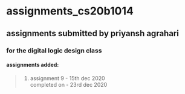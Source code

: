 # assignments_cs20b1014
## assignments submitted by priyansh agrahari
### for the digital logic design class
#### assignments added:
>1) assignment 9 - 15th dec 2020<br>
>   completed on - 23rd dec 2020
